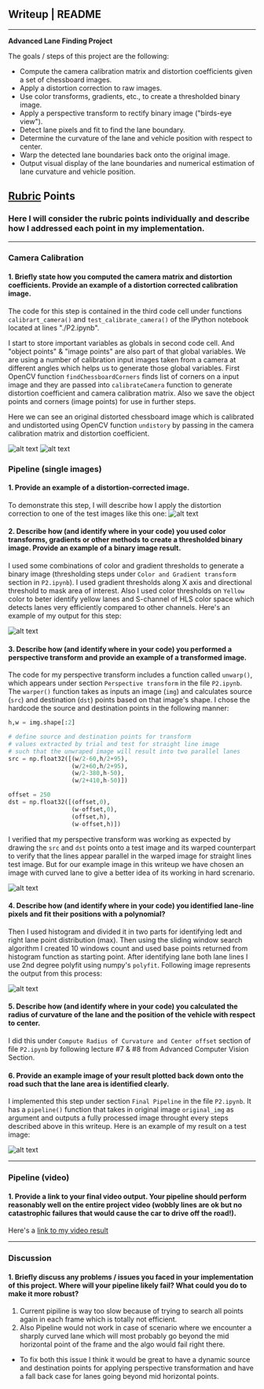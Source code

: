 ## Writeup | README

---

**Advanced Lane Finding Project**

The goals / steps of this project are the following:

* Compute the camera calibration matrix and distortion coefficients given a set of chessboard images.
* Apply a distortion correction to raw images.
* Use color transforms, gradients, etc., to create a thresholded binary image.
* Apply a perspective transform to rectify binary image ("birds-eye view").
* Detect lane pixels and fit to find the lane boundary.
* Determine the curvature of the lane and vehicle position with respect to center.
* Warp the detected lane boundaries back onto the original image.
* Output visual display of the lane boundaries and numerical estimation of lane curvature and vehicle position.

[//]: # (Image References)

[image1-1]: ./output_images/1_Original_Calibration.jpg "Original Distorted"
[image1-2]: ./output_images/2_Undistorted_Calibration.jpg "Undistorted"
[image2-1]: ./output_images/3_Original_Road.jpg "Original Road"
[image2-2]: ./output_images/4_Road_Transformed.jpg "Road Transformed"
[image3]: ./output_images/5_Threshold_Image.jpg "Binary Example"
[image4]: ./output_images/6_Unwraped_Image.jpg "Warp Example"
[image5]: ./output_images/7_Fit_Visual.jpg "Fit Visual"
[image6]: ./output_images/8_Output.jpg "Output"
[video1]: ./project_video_output.mp4 "Video"

## [Rubric](https://review.udacity.com/#!/rubrics/571/view) Points

### Here I will consider the rubric points individually and describe how I addressed each point in my implementation.  

---

### Camera Calibration

#### 1. Briefly state how you computed the camera matrix and distortion coefficients. Provide an example of a distortion corrected calibration image.

The code for this step is contained in the third code cell under functions `calibrart_camera()` and `test_calibrate_camera()` of the IPython notebook located at lines "./P2.ipynb".

I start to store important variables as globals in second code cell. And "object points" & "image points" are also part of that global variables. We are using a number of calibration input images taken from a camera at different angles which helps us to generate those global variables. First OpenCV function `findChessboardCorners` finds list of corners on a input image and they are passed into `calibrateCamera` function to generate distortion coefficient and camera calibration matrix. Also we save the object points and corners (image points) for use in further steps.

Here we can see an original distorted chessboard image which is calibrated and undistorted using OpenCV function `undistory` by passing in the camera calibration matrix and distortion coefficient.

![alt text][image1-1]
![alt text][image1-2]

### Pipeline (single images)

#### 1. Provide an example of a distortion-corrected image.

To demonstrate this step, I will describe how I apply the distortion correction to one of the test images like this one:
![alt text][image2-2]

#### 2. Describe how (and identify where in your code) you used color transforms, gradients or other methods to create a thresholded binary image.  Provide an example of a binary image result.

I used some combinations of color and gradient thresholds to generate a binary image (thresholding steps under `Color and Gradient transform` section in `P2.ipynb`).  I used gradient thresholds along X axis and directional threshold to mask area of interest. Also I used color thresholds on `Yellow` color to beter identify yellow lanes and S-channel of HLS color space which detects lanes very efficiently compared to other channels. Here's an example of my output for this step:

![alt text][image3]

#### 3. Describe how (and identify where in your code) you performed a perspective transform and provide an example of a transformed image.

The code for my perspective transform includes a function called `unwarp()`, which appears under section `Perspective transform` in the file `P2.ipynb`.  The `warper()` function takes as inputs an image (`img`) and calculates source (`src`) and destination (`dst`) points based on that image's shape. I chose the hardcode the source and destination points in the following manner:

```python
h,w = img.shape[:2]

# define source and destination points for transform
# values extracted by trial and test for straight line image
# such that the unwraped image will result into two parallel lanes
src = np.float32([(w/2-60,h/2+95),
                  (w/2+60,h/2+95), 
                  (w/2-380,h-50), 
                  (w/2+410,h-50)])

offset = 250
dst = np.float32([(offset,0),
                  (w-offset,0),
                  (offset,h),
                  (w-offset,h)])
```

I verified that my perspective transform was working as expected by drawing the `src` and `dst` points onto a test image and its warped counterpart to verify that the lines appear parallel in the warped image for straight lines test image. But for our example image in this writeup we have chosen an image with curved lane to give a better idea of its working in hard screnario.

![alt text][image4]

#### 4. Describe how (and identify where in your code) you identified lane-line pixels and fit their positions with a polynomial?

Then I used histogram and divided it in two parts for identifying ledt and right lane point distribution (max). Then using the sliding window search algorithm I created 10 windows count and used base points returned from histogram function as starting point. After identifying lane both lane lines I use 2nd degree polyfit using numpy's `polyfit`. Following image represents the output from this process:

![alt text][image5]

#### 5. Describe how (and identify where in your code) you calculated the radius of curvature of the lane and the position of the vehicle with respect to center.

I did this under `Compute Radius of Curvature and Center offset` section of file `P2.ipynb` by following lecture #7 & #8 from Advanced Computer Vision Section.

#### 6. Provide an example image of your result plotted back down onto the road such that the lane area is identified clearly.

I implemented this step under section `Final Pipeline` in the file `P2.ipynb`. It has a `pipeline()` function that takes in original image `original_img` as argument and outputs a fully processed image throught every steps described above in this writeup. Here is an example of my result on a test image:

![alt text][image6]

---

### Pipeline (video)

#### 1. Provide a link to your final video output.  Your pipeline should perform reasonably well on the entire project video (wobbly lines are ok but no catastrophic failures that would cause the car to drive off the road!).

Here's a [link to my video result](./project_video.mp4)

---

### Discussion

#### 1. Briefly discuss any problems / issues you faced in your implementation of this project.  Where will your pipeline likely fail?  What could you do to make it more robust?

1. Current pipiline is way too slow because of trying to search all points again in each frame which is totally not efficient. 
2. Also Pipeline would not work in case of scenario where we encounter a sharply curved lane which will most probably go beyond the mid horizontal point of the frame and the algo would fail right there.
- To fix both this issue I think it would be great to have a dynamic source and destination points for applying perspective transformation and have a fall back case for lanes going beyond mid horizontal points.
